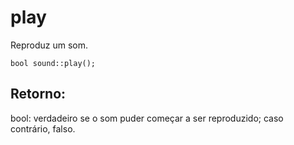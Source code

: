 # play
Reproduz um som.

`bool sound::play();`

## Retorno:
bool: verdadeiro se o som puder começar a ser reproduzido; caso contrário, falso.
